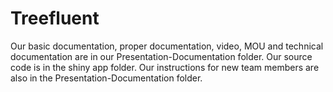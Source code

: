 # Treefluent
Our basic documentation, proper documentation, video, MOU and technical documentation are in our Presentation-Documentation folder.
Our source code is in the shiny app folder.
Our instructions for new team members are also in the Presentation-Documentation folder.

